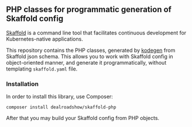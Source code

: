 ## PHP classes for programmatic generation of Skaffold config

[Skaffold](https://skaffold.dev) is a command line tool that facilitates continuous development for Kubernetes-native applications.

This repository contains the PHP classes, generated by [kodegen](https://github.com/dealroadshow/kodegen) from Skaffold json schema.
This allows you to work with Skaffold config in object-oriented manner, and generate it programmatically,
without templating `skaffold.yaml` file.

### Installation

In order to install this library, use Composer:

```
composer install dealroadshow/skaffold-php
```

After that you may build your Skaffold config from PHP objects.
